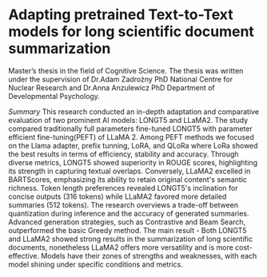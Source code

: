 # Adapting pretrained Text-to-Text models for long scientific document summarization
Master’s thesis in the field of Cognitive Science. The thesis was written under the supervision of 
Dr.Adam Zadrożny PhD National Centre for Nuclear Research and Dr.Anna Anzulewicz PhD Department of Developmental Psychology.

*Summary*
This research conducted an in-depth adaptation and comparative evaluation of two prominent 
AI models: LONGT5 and LLaMA2. The study compared traditionally full parameters fine-tuned 
LONGT5 with parameter efficient fine-tuning(PEFT) of LLaMA 2. Among PEFT methods we focused on the Llama adapter, prefix tunning, LoRA, and QLoRa where LoRa
showed the best results in terms of efficiency, stability and accuracy. Through diverse metrics, 
LONGT5 showed superiority in ROUGE scores, highlighting its strength in capturing textual 
overlaps. Conversely, LLaMA2 excelled in BARTScores, emphasizing its ability to retain original content's semantic richness. Token length preferences revealed LONGT5's inclination for 
concise outputs (316 tokens) while LLaMA2 favored more detailed summaries (512 tokens). The 
research overviews a trade-off between quantization during inference and the accuracy of generated 
summaries. Advanced generation strategies, such as Contrastive and Beam Search, outperformed 
the basic Greedy method. The main result - Both LONGT5 and LLaMA2 showed strong results 
in the summarization of long scientific documents, nonetheless LLaMA2 offers  more versatility and is more cost-effective.
Models have their zones of strengths and 
weaknesses, with each model shining under specific conditions and metrics.
